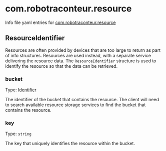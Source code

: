 # com.robotraconteur.resource

Info file yaml entries for [com.robotraconteur.resource](../group1/com.robotraconteur.resource.md)

## ResourceIdentifier

Resources are often provided by devices that are too large to return as part of info structures.
Resources are used instead, with a separate service delivering the resource data. The `ResourceIdentifier`
structure is used to identify the resource so that the data can be retrieved.

### bucket

Type: [Identifier](identifier.md)

The identifier of the bucket that contains the resource. The client will need to search available
resource storage services to find the bucket that contains the resource.

### key

Type: `string`

The key that uniquely identifies the resource within the bucket.

